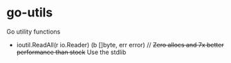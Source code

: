 # go-utils
Go utility functions

* ioutil.ReadAll(r io.Reader) (b []byte, err error) // ~~Zero allocs and 7x better performance than stock~~ Use the stdlib